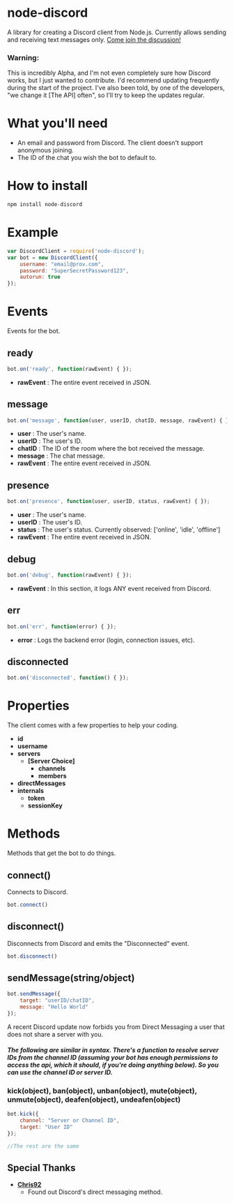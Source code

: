 # node-discord
A library for creating a Discord client from Node.js. Currently allows sending and receiving text messages only. [Come join the discussion!](https://discord.gg/0MvHMfHcTKVVmIGP)

### Warning:
This is incredibly Alpha, and I'm not even completely sure how Discord works, but I just wanted to contribute. I'd recommend updating frequently during the start of the project. I've also been told, by one of the developers, "we change it [The API] often", so I'll try to keep the updates regular.

# What you'll need
* An email and password from Discord. The client doesn't support anonymous joining.
* The ID of the chat you wish the bot to default to.

# How to install

````javascript
npm install node-discord
````

# Example

````javascript
var DiscordClient = require('node-discord');
var bot = new DiscordClient({
    username: "email@prov.com",
    password: "SuperSecretPassword123",
    autorun: true
});
````

# Events
Events for the bot.

## ready
````javascript
bot.on('ready', function(rawEvent) { });
````
* **rawEvent** : The entire event received in JSON.


## message
````javascript
bot.on('message', function(user, userID, chatID, message, rawEvent) { });
````

* **user** : The user's name.
* **userID** : The user's ID.
* **chatID** : The ID of the room where the bot received the message.
* **message** : The chat message.
* **rawEvent** : The entire event received in JSON.

## presence
````javascript
bot.on('presence', function(user, userID, status, rawEvent) { });
````
* **user** : The user's name.
* **userID** : The user's ID.
* **status** : The user's status. Currently observed: ['online', 'idle', 'offline']
* **rawEvent** : The entire event received in JSON.

## debug
````javascript
bot.on('debug', function(rawEvent) { });
````
* **rawEvent** : In this section, it logs ANY event received from Discord.

## err
````javascript
bot.on('err', function(error) { });
````
* **error** : Logs the backend error (login, connection issues, etc).

## disconnected
````javascript
bot.on('disconnected', function() { });
````

# Properties

The client comes with a few properties to help your coding.
* **id**
* **username**
* **servers**
    * **[Server Choice]**
        * **channels**
        * **members**
* **directMessages**
* **internals**
    * **token**
    * **sessionKey**

# Methods
Methods that get the bot to do things.

## connect()
Connects to Discord.
````javascript
bot.connect()
````

## disconnect()
Disconnects from Discord and emits the "Disconnected" event.
````javascript
bot.disconnect()
````

## sendMessage(string/object)
````javascript
bot.sendMessage({
	target: "userID/chatID",
	message: "Hello World"
});
````
A recent Discord update now forbids you from Direct Messaging a user that does not share a server with you.

##### The following are similar in syntax. There's a function to resolve server IDs from the channel ID (assuming your bot has enough permissions to access the api, which it should, if you're doing anything below). So you can use the channel ID or server ID.

### kick(object), ban(object), unban(object), mute(object), unmute(object), deafen(object), undeafen(object)
````javascript
bot.kick({
    channel: "Server or Channel ID",
    target: "User ID"
});

//The rest are the same
````

## Special Thanks
* **[Chris92](https://github.com/Chris92de)**
    * Found out Discord's direct messaging method.